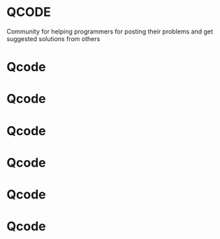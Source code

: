 # QCODE
Community for helping programmers for posting their problems and get suggested solutions from others
# Qcode
# Qcode
# Qcode
# Qcode
# Qcode
# Qcode
